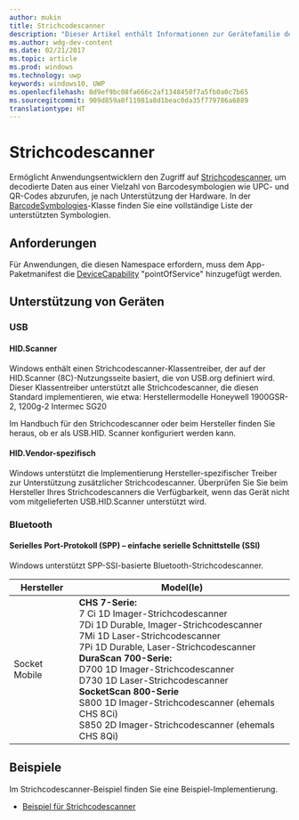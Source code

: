 ```yaml
---
author: mukin
title: Strichcodescanner
description: "Dieser Artikel enthält Informationen zur Gerätefamilie der Point of Service-Strichcodescanner."
ms.author: wdg-dev-content
ms.date: 02/21/2017
ms.topic: article
ms.prod: windows
ms.technology: uwp
keywords: windows10, UWP
ms.openlocfilehash: 8d9ef9bc08fa666c2af1348450f7a5fb0a0c7b65
ms.sourcegitcommit: 909d859a0f11981a8d1beac0da35f779786a6889
translationtype: HT
---
```

# <a name="barcode-scanner"></a>Strichcodescanner
Ermöglicht Anwendungsentwicklern den Zugriff auf [Strichcodescanner](https://docs.microsoft.com/en-us/uwp/api/windows.devices.pointofservice.barcodescanner), um decodierte Daten aus einer Vielzahl von Barcodesymbologien wie UPC- und QR-Codes abzurufen, je nach Unterstützung der Hardware. In der [BarcodeSymbologies](https://docs.microsoft.com/en-us/uwp/api/windows.devices.pointofservice.barcodesymbologies)-Klasse finden Sie eine vollständige Liste der unterstützten Symbologien.

## <a name="requirements"></a>Anforderungen
Für Anwendungen, die diesen Namespace erfordern, muss dem App-Paketmanifest die [DeviceCapability](https://msdn.microsoft.com/library/4353c4fd-f038-4986-81ed-d2ec0c6235ef) "pointOfService" hinzugefügt werden.

## <a name="device-support"></a>Unterstützung von Geräten

### <a name="usb"></a>USB

#### <a name="hidscanner"></a>HID.Scanner
Windows enthält einen Strichcodescanner-Klassentreiber, der auf der HID.Scanner (8C)-Nutzungsseite basiert, die von USB.org definiert wird. Dieser Klassentreiber unterstützt alle Strichcodescanner, die diesen Standard implementieren, wie etwa: Herstellermodelle Honeywell 1900GSR-2, 1200g-2 Intermec SG20

Im Handbuch für den Strichcodescanner oder beim Hersteller finden Sie heraus, ob er als USB.HID. Scanner konfiguriert werden kann.

#### <a name="hidvendor-specific"></a>HID.Vendor-spezifisch
Windows unterstützt die Implementierung Hersteller-spezifischer Treiber zur Unterstützung zusätzlicher Strichcodescanner. Überprüfen Sie Sie beim Hersteller Ihres Strichcodescanners die Verfügbarkeit, wenn das Gerät nicht vom mitgelieferten USB.HID.Scanner unterstützt wird.

### <a name="bluetooth"></a>Bluetooth
#### <a name="serial-port-protocol-spp--simple-serial-interface-ssi"></a>Serielles Port-Protokoll (SPP) – einfache serielle Schnittstelle (SSI)
Windows unterstützt SPP-SSI-basierte Bluetooth-Strichcodescanner.

| Hersteller |    Model(le) |
|--------------|-----------|
| Socket Mobile |    **CHS 7-Serie:** <br/> 7 Ci 1D Imager-Strichcodescanner <br/> 7Di 1D Durable, Imager-Strichcodescanner <br/> 7Mi 1D Laser-Strichcodescanner <br/> 7Pi 1D Durable, Laser-Strichcodescanner <br/> **DuraScan 700-Serie:** <br/> D700 1D Imager-Strichcodescanner <br/> D730 1D Laser-Strichcodescanner <br/> **SocketScan 800-Serie** <br/> S800 1D Imager-Strichcodescanner (ehemals CHS 8Ci) <br/> S850 2D Imager-Strichcodescanner (ehemals CHS 8Qi)

## <a name="examples"></a>Beispiele
Im Strichcodescanner-Beispiel finden Sie eine Beispiel-Implementierung.
+    [Beispiel für Strichcodescanner](https://github.com/Microsoft/Windows-universal-samples/tree/master/Samples/BarcodeScanner)
